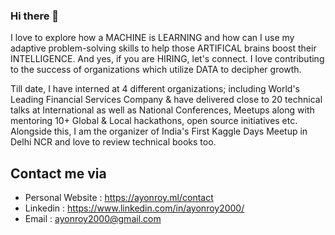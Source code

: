 ### Hi there 👋

I love to explore how a MACHINE is LEARNING and how can I use my adaptive problem-solving skills to help those ARTIFICAL brains boost their INTELLIGENCE. And yes, if you are HIRING, let's connect. I love contributing to the success of organizations which utilize DATA to decipher growth.

Till date, I have interned at 4 different organizations; including World's Leading Financial Services Company & have delivered close to 20 technical talks at International as well as National Conferences, Meetups along with mentoring 10+ Global & Local hackathons, open source initiatives etc.
Alongside this, I am the organizer of India's First Kaggle Days Meetup in Delhi NCR and love to review technical books too.

## Contact me via
- Personal Website : https://ayonroy.ml/contact
- Linkedin : https://www.linkedin.com/in/ayonroy2000/
- Email : ayonroy2000@gmail.com

